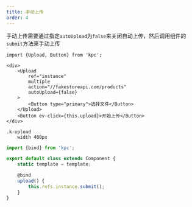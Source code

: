 ```yaml
---
title: 手动上传
order: 4
---
```


手动上传需要通过指定`autoUpload`为`false`来关闭自动上传，然后调用组件的`submit`方法来手动上传

```vdt
import {Upload, Button} from 'kpc';

<div>
    <Upload 
        ref="instance"
        multiple 
        action="//fakestoreapi.com/products"
        autoUpload={false}
    >
        <Button type="primary">选择文件</Button>
    </Upload>
    <Button ev-click={this.upload}>开始上传</Button>
</div>
```

```styl
.k-upload
    width 400px
```

```ts
import {bind} from 'kpc';

export default class extends Component {
    static template = template;

    @bind
    upload() {
        this.refs.instance.submit();
    }
}
```
